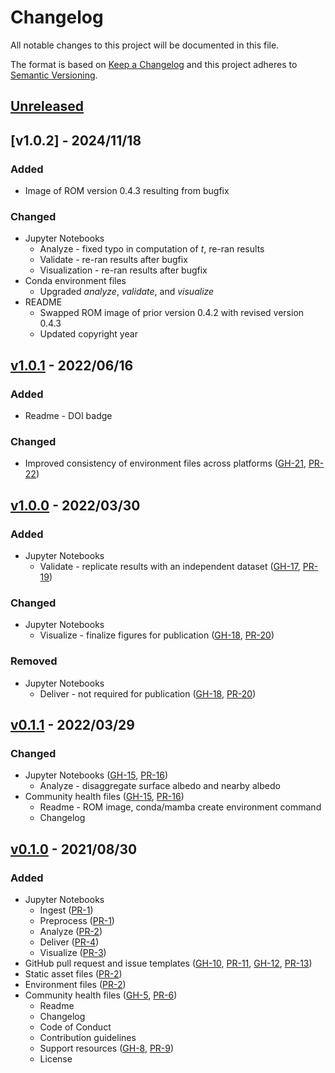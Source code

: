 Changelog
=========

All notable changes to this project will be documented in this file.

The format is based on [Keep a Changelog](https://keepachangelog.com/en/1.0.0/)
and this project adheres to [Semantic Versioning](https://semver.org/spec/v2.0.0.html).

[Unreleased]
------------


[v1.0.2] - 2024/11/18
---------------------

### Added

* Image of ROM version 0.4.3 resulting from bugfix

### Changed

* Jupyter Notebooks
  * Analyze - fixed typo in computation of *t*, re-ran results
  * Validate - re-ran results after bugfix
  * Visualization - re-ran results after bugfix
* Conda environment files
  * Upgraded *analyze*, *validate*, and *visualize*
* README
  * Swapped ROM image of prior version 0.4.2 with revised version 0.4.3
  * Updated copyright year


[v1.0.1] - 2022/06/16
---------------------

### Added

* Readme - DOI badge

### Changed

* Improved consistency of environment files across platforms ([GH-21], [PR-22])


[v1.0.0] - 2022/03/30
---------------------

### Added

* Jupyter Notebooks
  * Validate - replicate results with an independent dataset ([GH-17], [PR-19])

### Changed

* Jupyter Notebooks
  * Visualize - finalize figures for publication ([GH-18], [PR-20])

### Removed

* Jupyter Notebooks
  * Deliver - not required for publication ([GH-18], [PR-20])


[v0.1.1] - 2022/03/29
---------------------

### Changed

* Jupyter Notebooks ([GH-15], [PR-16])
  * Analyze - disaggregate surface albedo and nearby albedo
* Community health files ([GH-15], [PR-16])
  * Readme - ROM image, conda/mamba create environment command
  * Changelog


[v0.1.0] - 2021/08/30
---------------------

### Added

* Jupyter Notebooks
  * Ingest ([PR-1])
  * Preprocess ([PR-1])
  * Analyze ([PR-2])
  * Deliver ([PR-4])
  * Visualize ([PR-3])
* GitHub pull request and issue templates ([GH-10], [PR-11], [GH-12], [PR-13])
* Static asset files ([PR-2])
* Environment files ([PR-2])
* Community health files ([GH-5], [PR-6])
  * Readme
  * Changelog
  * Code of Conduct
  * Contribution guidelines
  * Support resources ([GH-8], [PR-9])
  * License

<!-- Definitions -->

[PR-1]: https://github.com/ReflectiveEarth/reflective-potential/pull/1
[PR-2]: https://github.com/ReflectiveEarth/reflective-potential/pull/2
[PR-3]: https://github.com/ReflectiveEarth/reflective-potential/pull/3
[PR-4]: https://github.com/ReflectiveEarth/reflective-potential/pull/4
[GH-5]: https://github.com/ReflectiveEarth/reflective-potential/issues/5
[PR-6]: https://github.com/ReflectiveEarth/reflective-potential/pull/6
[GH-8]: https://github.com/ReflectiveEarth/reflective-potential/issues/8
[PR-9]: https://github.com/ReflectiveEarth/reflective-potential/pull/9
[GH-10]: https://github.com/ReflectiveEarth/reflective-potential/issues/10
[PR-11]: https://github.com/ReflectiveEarth/reflective-potential/pull/11
[GH-12]: https://github.com/ReflectiveEarth/reflective-potential/issues/12
[PR-13]: https://github.com/ReflectiveEarth/reflective-potential/pull/13
[GH-15]: https://github.com/ReflectiveEarth/reflective-potential/issues/15
[PR-16]: https://github.com/ReflectiveEarth/reflective-potential/pull/16
[GH-17]: https://github.com/ReflectiveEarth/reflective-potential/issues/17
[GH-18]: https://github.com/ReflectiveEarth/reflective-potential/issues/18
[PR-19]: https://github.com/ReflectiveEarth/reflective-potential/pull/19
[PR-20]: https://github.com/ReflectiveEarth/reflective-potential/pull/20
[GH-21]: https://github.com/ReflectiveEarth/reflective-potential/issues/21
[PR-22]: https://github.com/ReflectiveEarth/reflective-potential/pull/22

[Unreleased]: https://github.com/ReflectiveEarth/reflective-potential/compare/v1.0.0...HEAD
[v1.0.1]: https://github.com/ReflectiveEarth/reflective-potential/releases/tag/v1.0.1
[v1.0.0]: https://github.com/ReflectiveEarth/reflective-potential/releases/tag/v1.0.0
[v0.1.1]: https://github.com/ReflectiveEarth/reflective-potential/releases/tag/v0.1.1
[v0.1.0]: https://github.com/ReflectiveEarth/reflective-potential/releases/tag/v0.1.0

